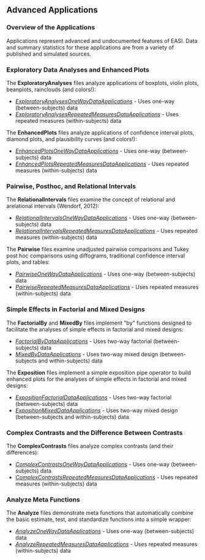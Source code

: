 
## Advanced Applications

### Overview of the Applications

Applications represent advanced and undocumented features of EASI. Data and summary statistics for these applications are from a variety of published and simulated sources.

### Exploratory Data Analyses and Enhanced Plots

The **ExploratoryAnalyses** files analyze applications of boxplots, violin plots, beanplots, rainclouds (and colors!):

- [*ExploratoryAnalysesOneWayDataApplications*](./ExploratoryAnalysesOneWayDataApplications.md) - Uses one-way (between-subjects) data
- [*ExploratoryAnalysesRepeatedMeasuresDataApplications*](./ExploratoryAnalysesRepeatedMeasuresDataApplications.md) - Uses repeated measures (within-subjects) data

The **EnhancedPlots** files analyze applications of confidence interval plots, diamond plots, and plausibility curves (and colors!):

- [*EnhancedPlotsOneWayDataApplications*](./EnhancedPlotsOneWayDataApplications.md) - Uses one-way (between-subjects) data
- [*EnhancedPlotsRepeatedMeasuresDataApplications*](./EnhancedPlotsRepeatedMeasuresDataApplications.md) - Uses repeated measures (within-subjects) data

### Pairwise, Posthoc, and Relational Intervals

The **RelationalIntervals** files examine the concept of relational and arelational intervals (Wendorf, 2012):

- [*RelationalIntervalsOneWayDataApplications*](./RelationalIntervalsOneWayDataApplications.md) - Uses one-way (between-subjects) data
- [*RelationalIntervalsRepeatedMeasuresDataApplications*](./RelationalIntervalsRepeatedMeasuresDataApplications.md) - Uses repeated measures (within-subjects) data

The **Pairwise** files examine unadjusted pairwise comparisons and Tukey post hoc comparisons using diffograms, traditional confidence interval plots, and tables:

- [*PairwiseOneWayDataApplications*](./PairwiseOneWayDataApplications.md) - Uses one-way (between-subjects) data
- [*PairwiseRepeatedMeasuresDataApplications*](./PairwiseRepeatedMeasuresDataApplications.md) - Uses repeated measures (within-subjects) data

### Simple Effects in Factorial and Mixed Designs

The **FactorialBy**  and **MixedBy** files implement "by" functions designed to facilitate the analyses of simple effects in factorial and mixed designs:

- [*FactorialByDataApplications*](./FactorialByDataApplications.md) - Uses two-way factorial (between-subjects) data
- [*MixedByDataApplications*](./MixedByDataApplications.md) - Uses two-way mixed design (between-subjects and within-subjects) data

The **Exposition** files implement a simple exposition pipe operator to build enhanced plots for the analyses of simple effects in factorial and mixed designs:

- [*ExpositionFactorialDataApplications*](./ExpositionFactorialDataApplications.md) - Uses two-way factorial (between-subjects) data
- [*ExpositionMixedDataApplications*](./ExpositionMixedDataApplications.md) - Uses two-way mixed design (between-subjects and within-subjects) data

### Complex Contrasts and the Difference Between Contrasts

The **ComplexContrasts** files analyze complex contrasts (and their differences):

- [*ComplexContrastsOneWayDataApplications*](./ComplexContrastsOneWayDataApplications.md) - Uses one-way (between-subjects) data
- [*ComplexContrastsRepeatedMeasuresDataApplications*](./ComplexContrastsRepeatedMeasuresDataApplications.md) - Uses repeated measures (within-subjects) data

### Analyze Meta Functions

The **Analyze** files demonstrate meta functions that automatically combine the basic estimate, test, and standardize functions into a simple wrapper:

- [*AnalyzeOneWayDataApplications*](./AnalyzeOneWayDataApplications.md) - Uses one-way (between-subjects) data
- [*AnalyzeRepeatedMeasuresDataApplications*](./AnalyzeRepeatedMeasuresDataApplications.md) - Uses repeated measures (within-subjects) data
